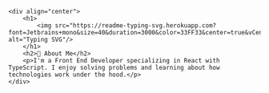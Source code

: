     <div align="center">
        <h1>
            <img src="https://readme-typing-svg.herokuapp.com?font=Jetbrains+mono&size=40&duration=3000&color=33FF33&center=true&vCenter=true&width=435&lines=Hey..+I'm+Rafael;This+is+my+Github..;" alt="Typing SVG"/>
        </h1>
        <h2>🚀 About Me</h2>
        <p>I'm a Front End Developer specializing in React with TypeScript. I enjoy solving problems and learning about how technologies work under the hood.</p>
    </div>


<!--
**Luvk1y/Luvk1y** is a ✨ _special_ ✨ repository because its `README.md` (this file) appears on your GitHub profile.

Here are some ideas to get you started:

- 🔭 I’m currently working on ...
- 🌱 I’m currently learning ...
- 👯 I’m looking to collaborate on ...
- 🤔 I’m looking for help with ...
- 💬 Ask me about ...
- 📫 How to reach me: ...
- 😄 Pronouns: ...
- ⚡ Fun fact: ...
-->
